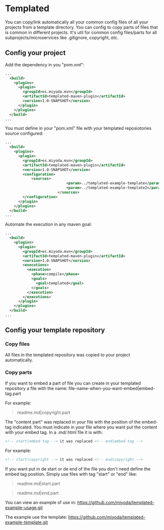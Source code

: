# Templated
You can copy/link automatically all your common config files of all your projects from a template directory.
You can config to copy parts of files that is common in different projects.
It's util for common config files/parts for all subprojects/microservices like .gitignore, copyright, etc.

## Config your project
Add the dependency in you "pom.xml":
```xml
...
  <build>
    <plugins>
      <plugin>
        <groupId>es.miyoda.mvn</groupId>
        <artifactId>templated-maven-plugin</artifactId>
        <version>1.0-SNAPSHOT</version>
      </plugin>
    </plugins>
  </build>
...
```

You must define in your "pom.xml" file with your templated reposiotories source configured:
```xml
...
  <build>
    <plugins>
      <plugin>
        <groupId>es.miyoda.mvn</groupId>
        <artifactId>templated-maven-plugin</artifactId>
        <version>1.0-SNAPSHOT</version>
        <configuration>
            <sources>
							<param>../templated-example-template</param>
							<param>../templated-example-template2</param>
						</sources>
        </configuration>
      </plugin>
    </plugins>
  </build>
...
```

Automate the execution in any maven goal:
```xml
...
  <build>
    <plugins>
      <plugin>
        <groupId>es.miyoda.mvn</groupId>
        <artifactId>templated-maven-plugin</artifactId>
        <version>1.0-SNAPSHOT</version>
        <executions>
          <execution>
            <phase>compile</phase>
            <goals>
              <goal>templated</goal>
            </goals>
          </execution>
        </executions>
      </plugin>
    </plugins>
  </build>
...
```

## Config your template repository
### Copy files
All files in the templated repository was copied to your project automatically.

### Copy parts
If you want to embed a part of file you can create in your templated repository a file with the name:
file-name-when-you-want-embed|embed-tag.part

For example:
>readme.md|copyright.part

The "content part" was replaced in your file with the position of the embed-tag indicated.
You must indicate in your file where you want put the content with your embed tag.
In a .md/.html file it is with:
```html
<!-- start|embed-tag --> it was replaced <!-- end|embed-tag -->
```

For example:
```html
<!-- start|copyright --> it was replaced <!-- end|copyright -->
```

If you want put in de start or de end of the file you don't need define the embed tag position.
Simply use files with tag "start" or "end" like:
> readme.md|start.part

> readme.md|end.part


You can view an example of use in:
https://github.com/miyoda/templated-example-usage.git

The example use the template:
https://github.com/miyoda/templated-example-template.git